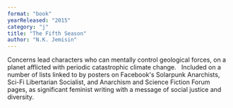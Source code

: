 ```yaml
---
format: "book"
yearReleased: "2015"
category: "j"
title: "The Fifth Season"
author: "N.K. Jemisin"
---
```

Concerns lead characters who can mentally control  geological forces, on a planet afflicted with periodic catastrophic climate  change.
 
Included on a number of lists linked to by posters on  Facebook's Solarpunk Anarchists, Sci-Fi Libertarian Socialist, and Anarchism and  Science Fiction Forum pages, as significant feminist writing with a message of  social justice and diversity.